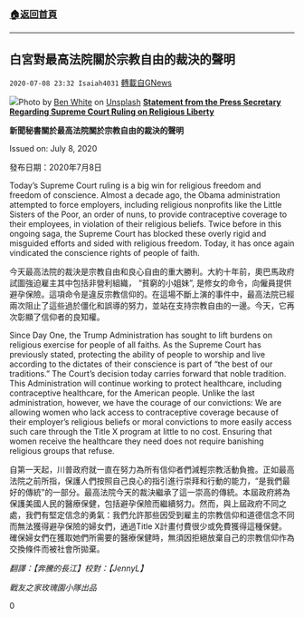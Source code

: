 ###  [:house:返回首頁](https://github.com/ourhimalayas/txt)
---

## 白宮對最高法院關於宗教自由的裁決的聲明
`2020-07-08 23:32 Isaiah4031` [轉載自GNews](https://gnews.org/zh-hant/258097/)

![](https://s3.amazonaws.com/gnews-media-offload/wp-content/uploads/2020/07/08232543/WH_Supreme_Court_ruling_Liberty_photo169-1.png)Photo by [Ben White](https://unsplash.com/@benwhitephotography?utm_source=unsplash&amp;utm_medium=referral&amp;utm_content=creditCopyText) on [Unsplash](https://unsplash.com/s/photos/church?utm_source=unsplash&amp;utm_medium=referral&amp;utm_content=creditCopyText)
[**Statement from the Press Secretary Regarding Supreme Court Ruling on Religious Liberty**](https://www.whitehouse.gov/briefings-statements/statement-press-secretary-regarding-supreme-court-ruling-religious-liberty/)

**新聞秘書關於最高法院關於宗教自由的裁決的聲明**

Issued on: July 8, 2020

發布日期：2020年7月8日

Today’s Supreme Court ruling is a big win for religious freedom and freedom of conscience. Almost a decade ago, the Obama administration attempted to force employers, including religious nonprofits like the Little Sisters of the Poor, an order of nuns, to provide contraceptive coverage to their employees, in violation of their religious beliefs. Twice before in this ongoing saga, the Supreme Court has blocked these overly rigid and misguided efforts and sided with religious freedom. Today, it has once again vindicated the conscience rights of people of faith.

今天最高法院的裁決是宗教自由和良心自由的重大勝利。大約十年前，奧巴馬政府試圖強迫雇主其中包括非營利組織， “貧窮的小姐妹”, 是修女的命令，向僱員提供避孕保險。這項命令是違反宗教信仰的。在這場不斷上演的事件中，最高法院已經兩次阻止了這些過於僵化和誤導的努力，並站在支持宗教自由的一邊。今天，它再次彰顯了信仰者的良知權。

Since Day One, the Trump Administration has sought to lift burdens on religious exercise for people of all faiths. As the Supreme Court has previously stated, protecting the ability of people to worship and live according to the dictates of their conscience is part of “the best of our traditions.” The Court’s decision today carries forward that noble tradition. This Administration will continue working to protect healthcare, including contraceptive healthcare, for the American people. Unlike the last administration, however, we have the courage of our convictions: We are allowing women who lack access to contraceptive coverage because of their employer’s religious beliefs or moral convictions to more easily access such care through the Title X program at little to no cost. Ensuring that women receive the healthcare they need does not require banishing religious groups that refuse.

自第一天起，川普政府就一直在努力為所有信仰者們減輕宗教活動負擔。正如最高法院之前所指，保護人們按照自己良心的指引進行崇拜和行動的能力，“是我們最好的傳統”的一部分。最高法院今天的裁決繼承了這一崇高的傳統。本屆政府將為保護美國人民的醫療保健，包括避孕保險而繼續努力。然而，與上屆政府不同之處，我們有堅定信念的勇氣：我們允許那些因受到雇主的宗教信仰和道德信念不同而無法獲得避孕保險的婦女們，通過Title X計畫付費很少或免費獲得這種保健。確保婦女們在獲取她們所需要的醫療保健時，無須因拒絕放棄自己的宗教信仰作為交換條件而被社會所拋棄。

*翻譯：【奔騰的長江】校對：【JennyL】*

*戰友之家玫瑰園小隊出品*

0
